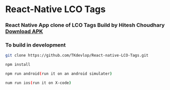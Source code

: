 # React-Native LCO Tags


### React Native App clone of LCO Tags Build by Hitesh Choudhary [Download APK](https://drive.google.com/open?id=13HKrfssNZJBYKZUjgsds24TQQ69RXuzt)

### To build in development

```bash
git clone https://github.com/TKdevlop/React-native-LCO-Tags.git

npm install

npm run android(run it on an android simulater)

num run ios(run it on X-code)
```